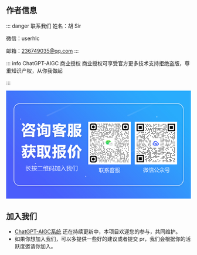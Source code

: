 ## 作者信息
:::  danger 联系我们
姓名：胡 Sir

微信：userhlc

邮箱：236749035@qq.com
:::

::: info ChatGPT-AIGC 商业授权
商业授权可享受官方更多技术支持拒绝盗版，尊重知识产权，从你我做起

:::

![联系客服](/public/images/kf.png)


## 加入我们

- [ChatGPT-AIGC系统](https://xgphp.cn/) 还在持续更新中，本项目欢迎您的参与，共同维护。
- 如果你想加入我们，可以多提供一些好的建议或者提交 pr，我们会根据你的活跃度邀请你加入。

